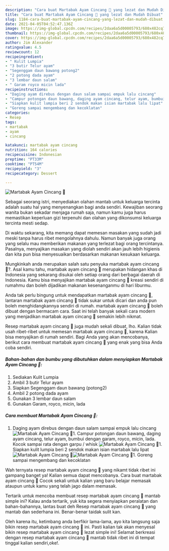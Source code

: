 ```yaml
---
description: "Cara buat Martabak Ayam Cincang 🐔 yang lezat dan Mudah Dibuat"
title: "Cara buat Martabak Ayam Cincang 🐔 yang lezat dan Mudah Dibuat"
slug: 1184-cara-buat-martabak-ayam-cincang-yang-lezat-dan-mudah-dibuat
date: 2021-04-05T04:52:47.136Z
image: https://img-global.cpcdn.com/recipes/2daa6a5d00005793/680x482cq70/martabak-ayam-cincang-🐔-foto-resep-utama.jpg
thumbnail: https://img-global.cpcdn.com/recipes/2daa6a5d00005793/680x482cq70/martabak-ayam-cincang-🐔-foto-resep-utama.jpg
cover: https://img-global.cpcdn.com/recipes/2daa6a5d00005793/680x482cq70/martabak-ayam-cincang-🐔-foto-resep-utama.jpg
author: Jim Alexander
ratingvalue: 4.5
reviewcount: 12
recipeingredient:
- " Kulit Lumpia"
- "3 butir Telur ayam"
- "Segenggam daun bawang potong2"
- "2 potong dada ayam"
- "3 lembar daun salam"
- " Garam royco micin lada"
recipeinstructions:
- "Daging ayam direbus dengan daun salam sampai empuk lalu cincang"
- "Campur potongan daun bawang, daging ayam cincang, telur ayam, bumbui dengan garam, royco, micin, lada. Kocok sampai rata dengan garpu / whisk"
- "Siapkan kulit lumpia beri 2 sendok makan isian martabak lalu lipat"
- "Goreng sampai mengembang dan kecoklatan"
categories:
- Resep
tags:
- martabak
- ayam
- cincang

katakunci: martabak ayam cincang 
nutrition: 164 calories
recipecuisine: Indonesian
preptime: "PT33M"
cooktime: "PT54M"
recipeyield: "3"
recipecategory: Dessert

---
```



![Martabak Ayam Cincang 🐔](https://img-global.cpcdn.com/recipes/2daa6a5d00005793/680x482cq70/martabak-ayam-cincang-🐔-foto-resep-utama.jpg)

Sebagai seorang istri, menyediakan olahan mantab untuk keluarga tercinta adalah suatu hal yang menyenangkan bagi anda sendiri. Kewajiban seorang  wanita bukan sekadar menjaga rumah saja, namun kamu juga harus memastikan keperluan gizi terpenuhi dan olahan yang dikonsumsi keluarga tercinta mesti sedap.

Di waktu  sekarang, kita memang dapat memesan masakan yang sudah jadi meski tanpa harus ribet mengolahnya dahulu. Namun banyak juga orang yang selalu mau memberikan makanan yang terlezat bagi orang tercintanya. Pasalnya, menyajikan masakan yang diolah sendiri akan jauh lebih higienis dan kita pun bisa menyesuaikan berdasarkan makanan kesukaan keluarga. 



Mungkinkah anda merupakan salah satu penyuka martabak ayam cincang 🐔?. Asal kamu tahu, martabak ayam cincang 🐔 merupakan hidangan khas di Indonesia yang sekarang disukai oleh setiap orang dari berbagai daerah di Indonesia. Kamu bisa menyajikan martabak ayam cincang 🐔 kreasi sendiri di rumahmu dan boleh dijadikan makanan kesenanganmu di hari liburmu.

Anda tak perlu bingung untuk mendapatkan martabak ayam cincang 🐔, lantaran martabak ayam cincang 🐔 tidak sukar untuk dicari dan anda pun boleh menghidangkannya sendiri di rumah. martabak ayam cincang 🐔 boleh dibuat dengan bermacam cara. Saat ini telah banyak sekali cara modern yang menjadikan martabak ayam cincang 🐔 semakin lebih nikmat.

Resep martabak ayam cincang 🐔 juga mudah sekali dibuat, lho. Kalian tidak usah ribet-ribet untuk memesan martabak ayam cincang 🐔, karena Kalian bisa menyajikan di rumah sendiri. Bagi Anda yang akan mencobanya, berikut cara membuat martabak ayam cincang 🐔 yang enak yang bisa Anda coba sendiri.

<!--inarticleads1-->

##### Bahan-bahan dan bumbu yang dibutuhkan dalam menyiapkan Martabak Ayam Cincang 🐔:

1. Sediakan  Kulit Lumpia
1. Ambil 3 butir Telur ayam
1. Siapkan Segenggam daun bawang (potong2)
1. Ambil 2 potong dada ayam
1. Gunakan 3 lembar daun salam
1. Gunakan  Garam, royco, micin, lada




<!--inarticleads2-->

##### Cara membuat Martabak Ayam Cincang 🐔:

1. Daging ayam direbus dengan daun salam sampai empuk lalu cincang
<img src="https://img-global.cpcdn.com/steps/1cad1f64ff68c51d/160x128cq70/martabak-ayam-cincang-🐔-langkah-memasak-1-foto.jpg" alt="Martabak Ayam Cincang 🐔">1. Campur potongan daun bawang, daging ayam cincang, telur ayam, bumbui dengan garam, royco, micin, lada. Kocok sampai rata dengan garpu / whisk
<img src="https://img-global.cpcdn.com/steps/aa00441e4c9161e9/160x128cq70/martabak-ayam-cincang-🐔-langkah-memasak-2-foto.jpg" alt="Martabak Ayam Cincang 🐔">1. Siapkan kulit lumpia beri 2 sendok makan isian martabak lalu lipat
<img src="https://img-global.cpcdn.com/steps/def94715238790ec/160x128cq70/martabak-ayam-cincang-🐔-langkah-memasak-3-foto.jpg" alt="Martabak Ayam Cincang 🐔"><img src="https://img-global.cpcdn.com/steps/4193339c58f512b1/160x128cq70/martabak-ayam-cincang-🐔-langkah-memasak-3-foto.jpg" alt="Martabak Ayam Cincang 🐔">1. Goreng sampai mengembang dan kecoklatan




Wah ternyata resep martabak ayam cincang 🐔 yang nikamt tidak ribet ini gampang banget ya! Kalian semua dapat mencobanya. Cara buat martabak ayam cincang 🐔 Cocok sekali untuk kalian yang baru belajar memasak ataupun untuk kamu yang telah jago dalam memasak.

Tertarik untuk mencoba membuat resep martabak ayam cincang 🐔 mantab simple ini? Kalau anda tertarik, yuk kita segera menyiapkan peralatan dan bahan-bahannya, lantas buat deh Resep martabak ayam cincang 🐔 yang mantab dan sederhana ini. Benar-benar taidak sulit kan. 

Oleh karena itu, ketimbang anda berfikir lama-lama, ayo kita langsung saja bikin resep martabak ayam cincang 🐔 ini. Pasti kalian tak akan menyesal bikin resep martabak ayam cincang 🐔 lezat simple ini! Selamat berkreasi dengan resep martabak ayam cincang 🐔 mantab tidak ribet ini di tempat tinggal kalian sendiri,oke!.

